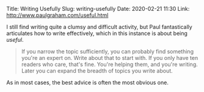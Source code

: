 Title: Writing Usefully
Slug: writing-usefully
Date: 2020-02-21 11:30
Link: http://www.paulgraham.com/useful.html

I still find writing quite a clumsy and difficult activity, but Paul fantastically articulates how to write effectively, which in this instance is about being *useful*.

> If you narrow the topic sufficiently, you can probably find something you're an expert on. Write about that to start with. If you only have ten readers who care, that's fine. You're helping them, and you're writing. Later you can expand the breadth of topics you write about.

As in most cases, the best advice is often the most obvious one.
